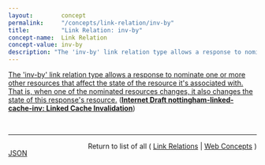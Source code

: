 ```yaml
---
layout:        concept
permalink:     "/concepts/link-relation/inv-by"
title:         "Link Relation: inv-by"
concept-name:  Link Relation
concept-value: inv-by
description: "The 'inv-by' link relation type allows a response to nominate one or more other resources that affect the state of the resource it's associated with. That is, when one of the nominated resources changes, it also changes the state of this response's resource."
---
```


[The 'inv-by' link relation type allows a response to nominate one or more other resources that affect the state of the resource it's associated with. That is, when one of the nominated resources changes, it also changes the state of this response's resource.](https://datatracker.ietf.org/doc/html/draft-nottingham-linked-cache-inv#section-3 "Read documentation for Link Relation &#34;inv-by&#34;") (**[Internet Draft nottingham-linked-cache-inv: Linked Cache Invalidation](/specs/IETF/I-D/nottingham-linked-cache-inv "This memo defines two new link types that indicate relationships between resources in terms of cache invalidation, along with a HTTP cache-control extension that takes advantage of those relationships to use them to extend response freshness. Collectively, this is referred to as Linked Cache Invalidation (LCI).")**)

<br/>
<hr/>

<p style="float : left"><a href="./inv-by.json" title="JSON representing this particular Web Concept value">JSON</a></p>
<p style="text-align: right">Return to list of all ( <a href="../link-relation/">Link Relations</a> | <a href="../">Web Concepts</a> )</p>
